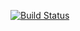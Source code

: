 [![Build Status](https://travis-ci.org/NeverMore27/relese_avl_tree.svg?branch=master)](https://travis-ci.org/NeverMore27/relese_avl_tree)
